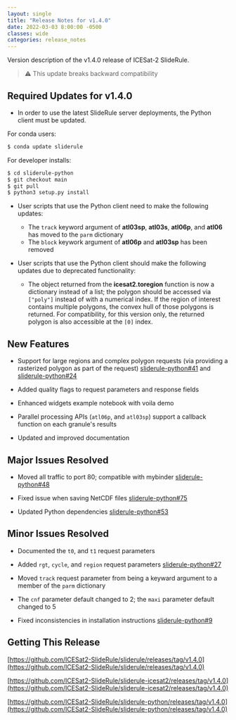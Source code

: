 ```yaml
---
layout: single
title: "Release Notes for v1.4.0"
date: 2022-03-03 8:00:00 -0500
classes: wide
categories: release_notes
---
```


Version description of the v1.4.0 release of ICESat-2 SlideRule.

> :warning: This update breaks backward compatibility

## Required Updates for v1.4.0

* In order to use the latest SlideRule server deployments, the Python client must be updated.

For conda users:
```bash
$ conda update sliderule
```

For developer installs:
```bash
$ cd sliderule-python
$ git checkout main
$ git pull
$ python3 setup.py install
```

* User scripts that use the Python client need to make the following updates:
  - The `track` keyword argument of **atl03sp**, **atl03s**, **atl06p**, and **atl06** has moved to the `parm` dictionary
  - The `block` keywork argument of **atl06p** and **atl03sp** has been removed

* User scripts that use the Python client should make the following updates due to deprecated functionality:
  - The object returned from the **icesat2.toregion** function is now a dictionary instead of a list;  the polygon should be accessed via `["poly"]` instead of with a numerical index.  If the region of interest contains multiple polygons, the convex hull of those polygons is returned.  For compatibility, for this version only, the returned polygon is also accessible at the `[0]` index.


## New Features

- Support for large regions and complex polygon requests (via providing a rasterized polygon as part of the request) [sliderule-python#41](https://github.com/ICESat2-SlideRule/sliderule-python/issues/41) and [sliderule-python#24](https://github.com/ICESat2-SlideRule/sliderule-python/issues/24)

- Added quality flags to request parameters and response fields

- Enhanced widgets example notebook with voila demo

- Parallel processing APIs (`atl06p`, and `atl03sp`) support a callback function on each granule's results

- Updated and improved documentation


## Major Issues Resolved

- Moved all traffic to port 80; compatible with mybinder [sliderule-python#48](https://github.com/ICESat2-SlideRule/sliderule-python/issues/48)

- Fixed issue when saving NetCDF files [sliderule-python#75](https://github.com/ICESat2-SlideRule/sliderule-python/issues/75)

- Updated Python dependencies [sliderule-python#53](https://github.com/ICESat2-SlideRule/sliderule-python/issues/53)


## Minor Issues Resolved

- Documented the `t0`, and `t1` request parameters

- Added `rgt`, `cycle`, and `region` request parameters [sliderule-python#27](https://github.com/ICESat2-SlideRule/sliderule-python/issues/27)

- Moved `track` request parameter from being a keyward argument to a member of the `parm` dictionary

- The `cnf` parameter default changed to 2; the `maxi` parameter default changed to 5

- Fixed inconsistencies in installation instructions [sliderule-python#9](https://github.com/ICESat2-SlideRule/sliderule-python/issues/9)


## Getting This Release

[https://github.com/ICESat2-SlideRule/sliderule/releases/tag/v1.4.0](https://github.com/ICESat2-SlideRule/sliderule/releases/tag/v1.4.0)

[https://github.com/ICESat2-SlideRule/sliderule-icesat2/releases/tag/v1.4.0](https://github.com/ICESat2-SlideRule/sliderule-icesat2/releases/tag/v1.4.0)

[https://github.com/ICESat2-SlideRule/sliderule-python/releases/tag/v1.4.0](https://github.com/ICESat2-SlideRule/sliderule-python/releases/tag/v1.4.0)

